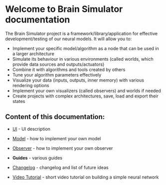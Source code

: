 # Welcome to Brain Simulator documentation

The Brain Simulator project is a framework/library/application for effective development/testing of our neural models. It will allow you to:

* Implement your specific model/algorithm as a node that can be used in a larger architecture
* Simulate its behaviour in various environments (called worlds, which provide data sources and outputs/actuators)
* Combine it with algorithms and tools created by others
* Tune your algorithm parameters effectively
* Visualize your data (inputs, outputs, inner memory) with various rendering options
* Implement your own visualizers (called observers) and worlds if needed
* Create projects with complex architectures, save, load and export their states

## Content of this documentation:

* [UI](ui.md) - UI description
* [Model](model.md) - how to implement your own model
* [Observer](observer.md) - how to implement your own observer
* **Guides** - various guides
* [Changelog](changelog.md) - changelog and list of future ideas

* [Video Tutorial](https://www.youtube.com/watch?v=4ghhVl_UJwk) - short video tutorial on building a simple neural network



